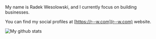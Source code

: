 My name is Radek Wesolowski, and I currently focus on building businesses. 

You can find my social profiles at [https://r--w.com](r--w.com) website.


![My github stats](https://github-readme-stats.vercel.app/api?username=r--w&show_icons=true)
